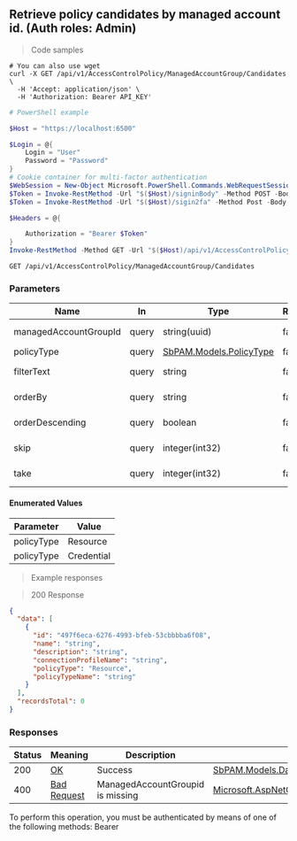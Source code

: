 
## Retrieve policy candidates by managed account id. (Auth roles: Admin)

<a id="opIdGetPolicyCandidatesForAccountGroupAsync"></a>

> Code samples

```shell
# You can also use wget
curl -X GET /api/v1/AccessControlPolicy/ManagedAccountGroup/Candidates \
  -H 'Accept: application/json' \
  -H 'Authorization: Bearer API_KEY'

```

```powershell
# PowerShell example

$Host = "https://localhost:6500"

$Login = @{
    Login = "User"
    Password = "Password"
}
# Cookie container for multi-factor authentication
$WebSession = New-Object Microsoft.PowerShell.Commands.WebRequestSession
$Token = Invoke-RestMethod -Url "$($Host)/signinBody" -Method POST -Body (ConvertTo-Json $Login) -WebRequestSession $WebSession
$Token = Invoke-RestMethod -Url "$($Host)/sigin2fa" -Method Post -Body $MfaCode -Headers @{Authorization: "Bearer $Token"} -WebRequestSession $WebSession

$Headers = @{

    Authorization = "Bearer $Token"
}
Invoke-RestMethod -Method GET -Url "$($Host)/api/v1/AccessControlPolicy/ManagedAccountGroup/Candidates -Headers $Headers
```

`GET /api/v1/AccessControlPolicy/ManagedAccountGroup/Candidates`

<h3 id="retrieve-policy-candidates-by-managed-account-id.-(auth-roles:-admin)-parameters">Parameters</h3>

|Name|In|Type|Required|Description|
|---|---|---|---|---|
|managedAccountGroupId|query|string(uuid)|false|ManageAccountGroupId to retrieve policies for|
|policyType|query|[SbPAM.Models.PolicyType](../Models/sbpam.models.policytype.md)|false|Resource or Credential|
|filterText|query|string|false|Search policy names that contain this string|
|orderBy|query|string|false|Property name to order results by|
|orderDescending|query|boolean|false|Use descending sort order|
|skip|query|integer(int32)|false|Start at this item (default: 0)|
|take|query|integer(int32)|false|Return this number of items (default: 30)|

#### Enumerated Values

|Parameter|Value|
|---|---|
|policyType|Resource|
|policyType|Credential|

> Example responses

> 200 Response

```json
{
  "data": [
    {
      "id": "497f6eca-6276-4993-bfeb-53cbbbba6f08",
      "name": "string",
      "description": "string",
      "connectionProfileName": "string",
      "policyType": "Resource",
      "policyTypeName": "string"
    }
  ],
  "recordsTotal": 0
}
```

<h3 id="retrieve-policy-candidates-by-managed-account-id.-(auth-roles:-admin)-responses">Responses</h3>

|Status|Meaning|Description|Schema|
|---|---|---|---|
|200|[OK](https://tools.ietf.org/html/rfc7231#section-6.3.1)|Success|[SbPAM.Models.DataTable[SbPAM.Models.AccessControlPolicyDetails]](../Models/sbpam.models.datatable_sbpam.models.accesscontrolpolicydetails.md)|
|400|[Bad Request](https://tools.ietf.org/html/rfc7231#section-6.5.1)|ManagedAccountGroupid is missing|[Microsoft.AspNetCore.Mvc.ProblemDetails](../Models/microsoft.aspnetcore.mvc.problemdetails.md)|

<aside class="warning">
To perform this operation, you must be authenticated by means of one of the following methods:
Bearer
</aside>


